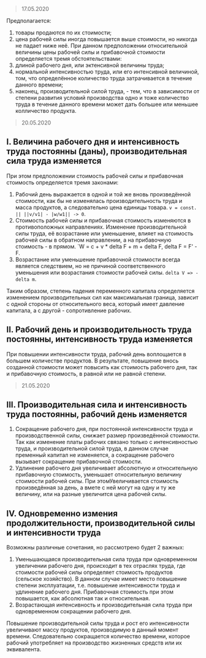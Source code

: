 > 17.05.2020

Предполагается:
1) товары продаются по их стоимости;
2) цена рабочей силы иногда повышается выше стоимости, но никогда не падает ниже неё. При данном предположении относительной величины цены рабочей силы и прибавочной стоимости определяется тремя обстоятельствами:
  1) длиной рабочего дня, или эктенсивной величины труда;
  2) нормальной интенсивностью труда, или его интенсивной величиной, том, что определённое количество труда затрачивается в течение данного времени;
  3) наконец, производительной силой труда, - тем, что в зависимости от степени развития условий производства одно и тоже количество труда в течение данного времени может дать большее или меньшее колличество продукта.

> 20.05.2020

## I. Величина рабочего дня и интенсивность труда постоянны (даны), производительная сила труда изменяется
При этом предположении стоимость рабочей силы и прибавочная стоимость определяется тремя законами:
1. Рабочий день выражается в одной и той же вновь произведённой стоимости, как бы не изменялась производительность труда и масса продуктов, а следовательно цена единицы товара. `v = const. || ||v/v1| - |w/w1|| -> 0`.
2. Стоимость рабочей силы и прибавочная стоимость изменяются в противоположных направлениях. Изменение производительной силы труда, её возрастание или уменьшение, влияет на стоимость рабочей силы в обратном направлении, а на прибавочную стоимость - в прямом. `W = c + v * delta F + m + delta F, delta F = F' - F.
3. Возрастание или уменьшение прибавочной стоимости всегда является следствием, но не причиной соответственного уменьшения или возрастания стоимости рабочей силы. `delta V => - delta m`.

Таким образом, степень падения переменного капитала определяется изменением производительных сил как максимальная граница, зависит с одной стороны от относительного веса, который имеет давление капитала, а с другой - сопротивление рабочих.

## II. Рабочий день и производительность труда постоянны, интенсивность труда изменяется
При повышении интенсивности труда, рабочий день воплощается в большем количестве продуктов. В результате, повышение внось созданной стоимости может повысить как стоимость рабочего дня, так и прибавочную стоимость, в равной или не равной степени.

> 21.05.2020

## III. Производительная сила и интенсивность труда постоянны, рабочий день изменяется
1) Сокращение рабочего дня, при постоянной интенсивности труда и производственной силы, снижает размер произведённой стоимости. Так как изменение платы рабочих связано только с интенсивностью труда, и производительной силой труда, в данном случае пременный капитал не изменяется, а сокращение рабочего вызывает сокращение прибавочной стоимости.
2) Удлинение рабочего дня увеличивает абсолютную и относительную прибавочную стоимость, уменьшает относительную величину стоимости рабочей силы. При этомУвеличивается стоимость произведённая за день, а вмете с ней могут на одну и ту же величину, или на разные увеличится цена рабочей силы.

## IV. Одновременно измения продолжительности, производительной силы и интенсивности труда
Возможны различные сочетания, но рассмотрено будет 2 важных:
1) Уменьшающаяся производительная сила труда при одновременном увеличении рабочего дня, происходит в тех отраслях труда, где стоимости рабочей силы определяет стоимость продуктов (сельское хозяйство). В данном случае имеет место повышение степени эксплуатации, т.е. повышение интенсивности труда и удлинение рабочего дня. Прибавочная стоимость при этом повышается, как абсолютная так и относительная.
2) Возрастающая интенсивность и производительная сила труда при одновременном сокращении рабочего дня.

Повышение производительной силы труда и рост его интенсивности увеличивают массу продуктов, производимую в данный момент времени. Следовательно сокращается количество времени, которое рабочий употребляет на производство жизненных средств или их эквивалента.
